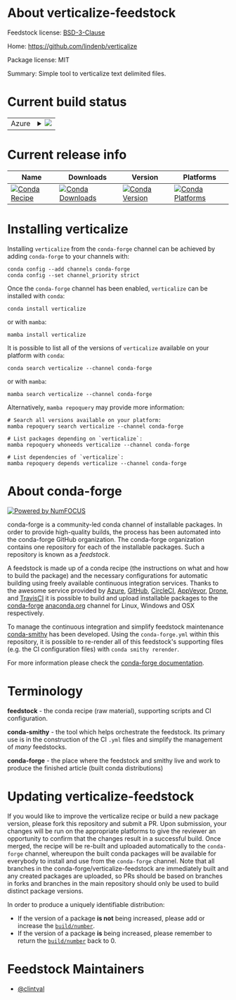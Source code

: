 About verticalize-feedstock
===========================

Feedstock license: [BSD-3-Clause](https://github.com/conda-forge/verticalize-feedstock/blob/main/LICENSE.txt)

Home: https://github.com/lindenb/verticalize

Package license: MIT

Summary: Simple tool to verticalize text delimited files.

Current build status
====================


<table>
    
  <tr>
    <td>Azure</td>
    <td>
      <details>
        <summary>
          <a href="https://dev.azure.com/conda-forge/feedstock-builds/_build/latest?definitionId=22294&branchName=main">
            <img src="https://dev.azure.com/conda-forge/feedstock-builds/_apis/build/status/verticalize-feedstock?branchName=main">
          </a>
        </summary>
        <table>
          <thead><tr><th>Variant</th><th>Status</th></tr></thead>
          <tbody><tr>
              <td>linux_64</td>
              <td>
                <a href="https://dev.azure.com/conda-forge/feedstock-builds/_build/latest?definitionId=22294&branchName=main">
                  <img src="https://dev.azure.com/conda-forge/feedstock-builds/_apis/build/status/verticalize-feedstock?branchName=main&jobName=linux&configuration=linux%20linux_64_" alt="variant">
                </a>
              </td>
            </tr><tr>
              <td>osx_64</td>
              <td>
                <a href="https://dev.azure.com/conda-forge/feedstock-builds/_build/latest?definitionId=22294&branchName=main">
                  <img src="https://dev.azure.com/conda-forge/feedstock-builds/_apis/build/status/verticalize-feedstock?branchName=main&jobName=osx&configuration=osx%20osx_64_" alt="variant">
                </a>
              </td>
            </tr>
          </tbody>
        </table>
      </details>
    </td>
  </tr>
</table>

Current release info
====================

| Name | Downloads | Version | Platforms |
| --- | --- | --- | --- |
| [![Conda Recipe](https://img.shields.io/badge/recipe-verticalize-green.svg)](https://anaconda.org/conda-forge/verticalize) | [![Conda Downloads](https://img.shields.io/conda/dn/conda-forge/verticalize.svg)](https://anaconda.org/conda-forge/verticalize) | [![Conda Version](https://img.shields.io/conda/vn/conda-forge/verticalize.svg)](https://anaconda.org/conda-forge/verticalize) | [![Conda Platforms](https://img.shields.io/conda/pn/conda-forge/verticalize.svg)](https://anaconda.org/conda-forge/verticalize) |

Installing verticalize
======================

Installing `verticalize` from the `conda-forge` channel can be achieved by adding `conda-forge` to your channels with:

```
conda config --add channels conda-forge
conda config --set channel_priority strict
```

Once the `conda-forge` channel has been enabled, `verticalize` can be installed with `conda`:

```
conda install verticalize
```

or with `mamba`:

```
mamba install verticalize
```

It is possible to list all of the versions of `verticalize` available on your platform with `conda`:

```
conda search verticalize --channel conda-forge
```

or with `mamba`:

```
mamba search verticalize --channel conda-forge
```

Alternatively, `mamba repoquery` may provide more information:

```
# Search all versions available on your platform:
mamba repoquery search verticalize --channel conda-forge

# List packages depending on `verticalize`:
mamba repoquery whoneeds verticalize --channel conda-forge

# List dependencies of `verticalize`:
mamba repoquery depends verticalize --channel conda-forge
```


About conda-forge
=================

[![Powered by
NumFOCUS](https://img.shields.io/badge/powered%20by-NumFOCUS-orange.svg?style=flat&colorA=E1523D&colorB=007D8A)](https://numfocus.org)

conda-forge is a community-led conda channel of installable packages.
In order to provide high-quality builds, the process has been automated into the
conda-forge GitHub organization. The conda-forge organization contains one repository
for each of the installable packages. Such a repository is known as a *feedstock*.

A feedstock is made up of a conda recipe (the instructions on what and how to build
the package) and the necessary configurations for automatic building using freely
available continuous integration services. Thanks to the awesome service provided by
[Azure](https://azure.microsoft.com/en-us/services/devops/), [GitHub](https://github.com/),
[CircleCI](https://circleci.com/), [AppVeyor](https://www.appveyor.com/),
[Drone](https://cloud.drone.io/welcome), and [TravisCI](https://travis-ci.com/)
it is possible to build and upload installable packages to the
[conda-forge](https://anaconda.org/conda-forge) [anaconda.org](https://anaconda.org/)
channel for Linux, Windows and OSX respectively.

To manage the continuous integration and simplify feedstock maintenance
[conda-smithy](https://github.com/conda-forge/conda-smithy) has been developed.
Using the ``conda-forge.yml`` within this repository, it is possible to re-render all of
this feedstock's supporting files (e.g. the CI configuration files) with ``conda smithy rerender``.

For more information please check the [conda-forge documentation](https://conda-forge.org/docs/).

Terminology
===========

**feedstock** - the conda recipe (raw material), supporting scripts and CI configuration.

**conda-smithy** - the tool which helps orchestrate the feedstock.
                   Its primary use is in the construction of the CI ``.yml`` files
                   and simplify the management of *many* feedstocks.

**conda-forge** - the place where the feedstock and smithy live and work to
                  produce the finished article (built conda distributions)


Updating verticalize-feedstock
==============================

If you would like to improve the verticalize recipe or build a new
package version, please fork this repository and submit a PR. Upon submission,
your changes will be run on the appropriate platforms to give the reviewer an
opportunity to confirm that the changes result in a successful build. Once
merged, the recipe will be re-built and uploaded automatically to the
`conda-forge` channel, whereupon the built conda packages will be available for
everybody to install and use from the `conda-forge` channel.
Note that all branches in the conda-forge/verticalize-feedstock are
immediately built and any created packages are uploaded, so PRs should be based
on branches in forks and branches in the main repository should only be used to
build distinct package versions.

In order to produce a uniquely identifiable distribution:
 * If the version of a package **is not** being increased, please add or increase
   the [``build/number``](https://docs.conda.io/projects/conda-build/en/latest/resources/define-metadata.html#build-number-and-string).
 * If the version of a package **is** being increased, please remember to return
   the [``build/number``](https://docs.conda.io/projects/conda-build/en/latest/resources/define-metadata.html#build-number-and-string)
   back to 0.

Feedstock Maintainers
=====================

* [@clintval](https://github.com/clintval/)

